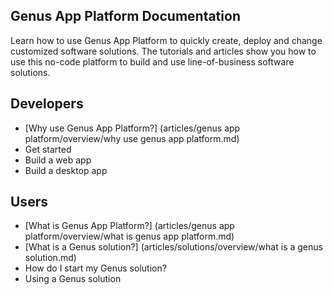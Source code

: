 ## **Genus App Platform Documentation**
Learn how to use Genus App Platform to quickly create, deploy and change customized software solutions. The tutorials and articles show you how to use this no-code platform to build and use line-of-business software solutions.

## Developers
* [Why use Genus App Platform?] (articles/genus app platform/overview/why use genus app platform.md)
* Get started
* Build a web app
* Build a desktop app

## Users
* [What is Genus App Platform?] (articles/genus app platform/overview/what is genus app platform.md)
* [What is a Genus solution?] (articles/solutions/overview/what is a genus solution.md)
* How do I start my Genus solution?
* Using a Genus solution